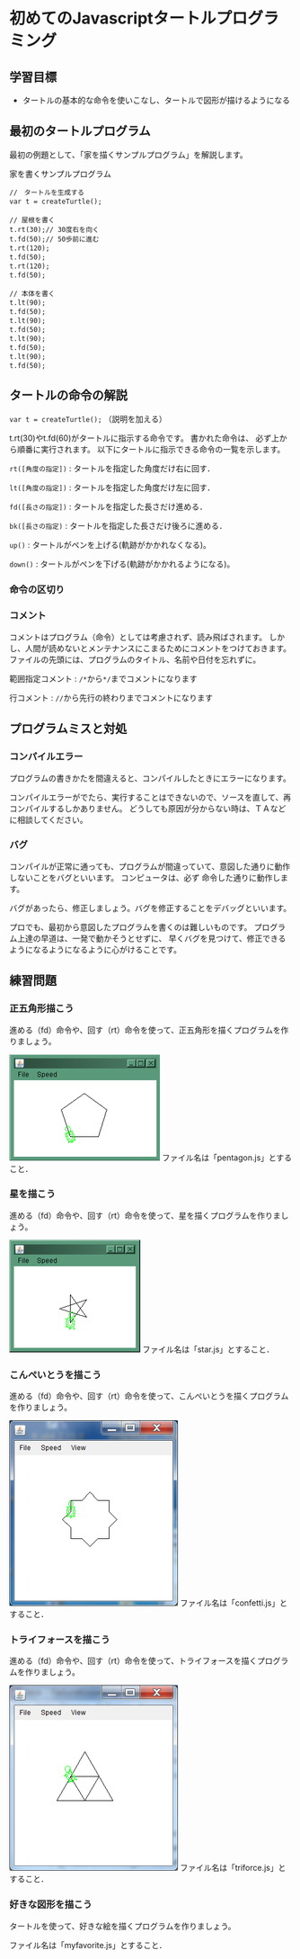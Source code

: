 # 初めてのJavascriptタートルプログラミング

## 学習目標

* タートルの基本的な命令を使いこなし、タートルで図形が描けるようになる

## 最初のタートルプログラム

最初の例題として､「家を描くサンプルプログラム」を解説します。

家を書くサンプルプログラム
```{#lst:1-1 .javascript .numberLines caption="家を書くサンプルプログラム"}
//　タートルを生成する
var t = createTurtle();

// 屋根を書く
t.rt(30);// 30度右を向く
t.fd(50);// 50歩前に進む
t.rt(120);
t.fd(50);
t.rt(120);
t.fd(50);

// 本体を書く
t.lt(90);
t.fd(50);
t.lt(90);
t.fd(50);
t.lt(90);
t.fd(50);
t.lt(90);
t.fd(50);
```

## タートルの命令の解説

`var t = createTurtle();`
（説明を加える）

t.rt(30)やt.fd(60)がタートルに指示する命令です。
書かれた命令は、 必ず上から順番に実行されます。
以下にタートルに指示できる命令の一覧を示します。

`rt([角度の指定])`
: タートルを指定した角度だけ右に回す．

`lt([角度の指定])`
: タートルを指定した角度だけ左に回す．

`fd([長さの指定])`
: タートルを指定した長さだけ進める．

`bk([長さの指定)`
: タートルを指定した長さだけ後ろに進める．

`up()`
: タートルがペンを上げる(軌跡がかかれなくなる)。

`down()`
: タートルがペンを下げる(軌跡がかかれるようになる)。

<!-- color([色の指定])
ペンの色を変える (1) -->

### 命令の区切り

### コメント

コメントはプログラム（命令）としては考慮されず、読み飛ばされます。 しかし、人間が読めないとメンテナンスにこまるためにコメントをつけておきます。ファイルの先頭には、プログラムのタイトル、名前や日付を忘れずに。

範囲指定コメント
: `/*`から`*/`までコメントになります

行コメント
: `//`から先行の終わりまでコメントになります


## プログラムミスと対処
### コンパイルエラー
プログラムの書きかたを間違えると、コンパイルしたときにエラーになります。

<!-- 例えば、コマンドの区切りでセミコロンを忘れると、次のようなエラーがでます。

図 2.4.1.1 コンパイルエラー
>javac House.java House.java:13: ';' がありません。 rt(120)
^ エラー 1 個 > -->
				
コンパイルエラーがでたら、実行することはできないので、ソースを直して、再コンパイルするしかありません。 どうしても原因が分からない時は、ＴＡなどに相談してください。

### バグ
コンパイルが正常に通っても、プログラムが間違っていて、意図した通りに動作しないことをバグといいます。 コンピュータは、必ず 命令した通りに動作します。

バグがあったら、修正しましょう。バグを修正することをデバッグといいます。

プロでも、最初から意図したプログラムを書くのは難しいものです。 プログラム上達の早道は、一発で動かそうとせずに、 早くバグを見つけて、修正できるようになるようになるように心がけることです。

## 練習問題
### 正五角形描こう
進める（fd）命令や、回す（rt）命令を使って、正五角形を描くプログラムを作りましょう。

![正五角形](img/chapter01/pentagon.png)
ファイル名は「pentagon.js」とすること．

### 星を描こう
進める（fd）命令や、回す（rt）命令を使って、星を描くプログラムを作りましょう。

![星](img/chapter01/star.png)
ファイル名は「star.js」とすること．

### こんぺいとうを描こう
進める（fd）命令や、回す（rt）命令を使って、こんぺいとうを描くプログラムを作りましょう。

![こんぺいとう](img/chapter01/confetti.png)
ファイル名は「confetti.js」とすること．

### トライフォースを描こう
進める（fd）命令や、回す（rt）命令を使って、トライフォースを描くプログラムを作りましょう。

![トライフォース](img/chapter01/triforce.png)
ファイル名は「triforce.js」とすること．

### 好きな図形を描こう
タートルを使って、好きな絵を描くプログラムを作りましょう。

ファイル名は「myfavorite.js」とすること．

